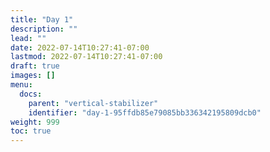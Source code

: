 ```yaml
---
title: "Day 1"
description: ""
lead: ""
date: 2022-07-14T10:27:41-07:00
lastmod: 2022-07-14T10:27:41-07:00
draft: true
images: []
menu:
  docs:
    parent: "vertical-stabilizer"
    identifier: "day-1-95ffdb85e79085bb336342195809dcb0"
weight: 999
toc: true
---
```

